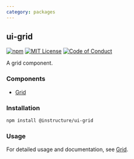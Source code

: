 ```yaml
---
category: packages
---
```


## ui-grid

[![npm][npm]][npm-url]
[![MIT License][license-badge]][license]
[![Code of Conduct][coc-badge]][coc]

A grid component.

### Components

- [Grid](#Grid)

### Installation

```sh
npm install @instructure/ui-grid
```

### Usage

For detailed usage and documentation, see [Grid](#Grid).

[npm]: https://img.shields.io/npm/v/@instructure/ui-grid.svg
[npm-url]: https://npmjs.com/package/@instructure/ui-grid
[license-badge]: https://img.shields.io/npm/l/instructure-ui.svg?style=flat-square
[license]: https://github.com/instructure/instructure-ui/blob/master/LICENSE
[coc-badge]: https://img.shields.io/badge/code%20of-conduct-ff69b4.svg?style=flat-square
[coc]: https://github.com/instructure/instructure-ui/blob/master/CODE_OF_CONDUCT.md
